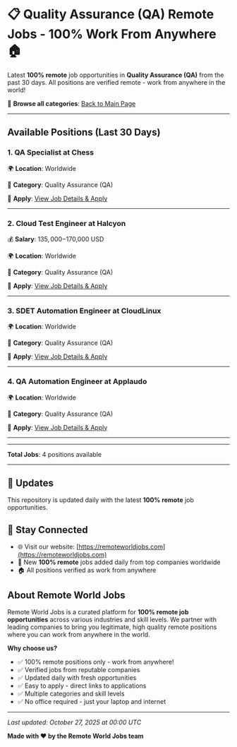 # 📋 Quality Assurance (QA) Remote Jobs - 100% Work From Anywhere 🏠

Latest **100% remote** job opportunities in **Quality Assurance (QA)** from the past 30 days. All positions are verified remote - work from anywhere in the world!

🔗 **Browse all categories**: [Back to Main Page](README.md)

---

## Available Positions (Last 30 Days)

### 1. QA Specialist at Chess

🌍 **Location**: Worldwide

📍 **Category**: Quality Assurance (QA)

🔗 **Apply**: [View Job Details & Apply](https://remoteworldjobs.com/qa-specialist-chess)

---

### 2. Cloud Test Engineer at Halcyon

💰 **Salary**: $135,000-$170,000 USD

🌍 **Location**: Worldwide

📍 **Category**: Quality Assurance (QA)

🔗 **Apply**: [View Job Details & Apply](https://remoteworldjobs.com/cloud-test-engineer-halcyon)

---

### 3. SDET Automation Engineer at CloudLinux

🌍 **Location**: Worldwide

📍 **Category**: Quality Assurance (QA)

🔗 **Apply**: [View Job Details & Apply](https://remoteworldjobs.com/sdet-automation-engineer-cloudlinux)

---

### 4. QA Automation Engineer at Applaudo

🌍 **Location**: Worldwide

📍 **Category**: Quality Assurance (QA)

🔗 **Apply**: [View Job Details & Apply](https://remoteworldjobs.com/qa-automation-engineer-applaudo)

---


---

**Total Jobs**: 4 positions available

---

## 🔄 Updates

This repository is updated daily with the latest **100% remote** job opportunities.

## 📧 Stay Connected

- 🌐 Visit our website: [https://remoteworldjobs.com](https://remoteworldjobs.com)
- 💼 New **100% remote** jobs added daily from top companies worldwide
- 🏠 All positions verified as work from anywhere

## About Remote World Jobs

Remote World Jobs is a curated platform for **100% remote job opportunities** across various industries and skill levels. We partner with leading companies to bring you legitimate, high quality remote positions where you can work from anywhere in the world.

**Why choose us?**
- ✅ 100% remote positions only - work from anywhere!
- ✅ Verified jobs from reputable companies
- ✅ Updated daily with fresh opportunities
- ✅ Easy to apply - direct links to applications
- ✅ Multiple categories and skill levels
- ✅ No office required - just your laptop and internet

---

_Last updated: October 27, 2025 at 00:00 UTC_

**Made with ❤️ by the Remote World Jobs team**
